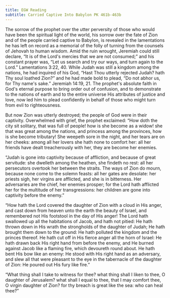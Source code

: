 ```yaml
---
title: EGW Reading
subtitle: Carried Captive Into Babylon PK 461b-463b
---
```


The sorrow of the prophet over the utter perversity of those who would have been the spiritual light of the world, his sorrow over the fate of Zion and of the people carried captive to Babylon, is revealed in the lamentations he has left on record as a memorial of the folly of turning from the counsels of Jehovah to human wisdom. Amid the ruin wrought, Jeremiah could still declare, “It is of the Lord's mercies that we are not consumed;” and his constant prayer was, “Let us search and try our ways, and turn again to the Lord.” Lamentations 3:22, 40. While Judah was still a kingdom among the nations, he had inquired of his God, “Hast Thou utterly rejected Judah? hath Thy soul loathed Zion?” and he had made bold to plead, “Do not abhor us, for Thy name's sake.” Jeremiah 14:19, 21. The prophet's absolute faith in God's eternal purpose to bring order out of confusion, and to demonstrate to the nations of earth and to the entire universe His attributes of justice and love, now led him to plead confidently in behalf of those who might turn from evil to righteousness.

But now Zion was utterly destroyed; the people of God were in their captivity. Overwhelmed with grief, the prophet exclaimed: “How doth the city sit solitary, that was full of people! how is she become as a widow! she that was great among the nations, and princess among the provinces, how is she become tributary! She weepeth sore in the night, and her tears are on her cheeks: among all her lovers she hath none to comfort her: all her friends have dealt treacherously with her, they are become her enemies.

“Judah is gone into captivity because of affliction, and because of great servitude: she dwelleth among the heathen, she findeth no rest: all her persecutors overtook her between the straits. The ways of Zion do mourn, because none come to the solemn feasts: all her gates are desolate: her priests sigh, her virgins are afflicted, and she is in bitterness. Her adversaries are the chief, her enemies prosper; for the Lord hath afflicted her for the multitude of her transgressions: her children are gone into captivity before the enemy.”

“How hath the Lord covered the daughter of Zion with a cloud in His anger, and cast down from heaven unto the earth the beauty of Israel, and remembered not His footstool in the day of His anger! The Lord hath swallowed up all the habitations of Jacob, and hath not pitied: He hath thrown down in His wrath the strongholds of the daughter of Judah; He hath brought them down to the ground: He hath polluted the kingdom and the princes thereof. He hath cut off in His fierce anger all the horn of Israel: He hath drawn back His right hand from before the enemy, and He burned against Jacob like a flaming fire, which devoureth round about. He hath bent His bow like an enemy: He stood with His right hand as an adversary, and slew all that were pleasant to the eye in the tabernacle of the daughter of Zion: He poured out His fury like fire.”

“What thing shall I take to witness for thee? what thing shall I liken to thee, O daughter of Jerusalem? what shall I equal to thee, that I may comfort thee, O virgin daughter of Zion? for thy breach is great like the sea: who can heal thee?”